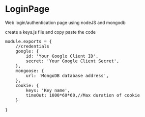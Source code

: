 # LoginPage
Web login/authentication page using nodeJS and mongodb


create a keys.js file and copy paste the code
<pre>
module.exports = {
    //credentials
    google: {
        id: 'Your Google Client ID',
        secret: 'Your Google Client Secret',
    },
    mongoose: {
        url: 'MongoDB database address',
    },
    cookie: {
        keys: 'Key name',
        timeOut: 1000*60*60,//Max duration of cookie
    }
    
}
</pre>
